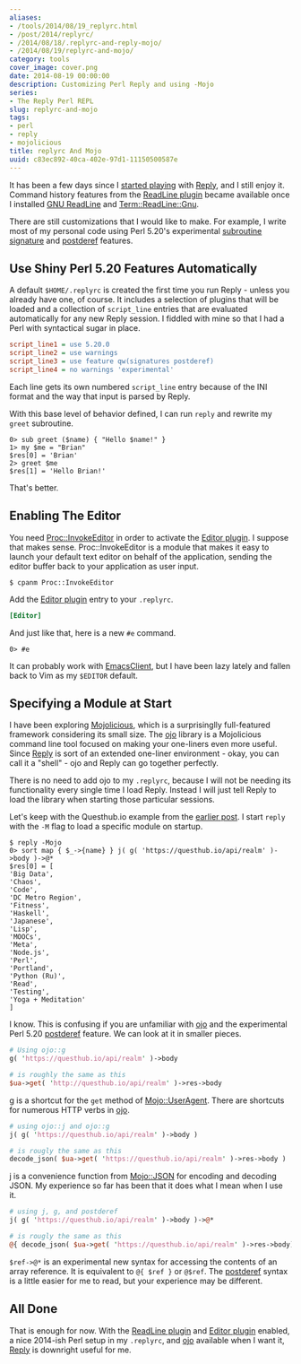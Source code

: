 ```yaml
---
aliases:
- /tools/2014/08/19_replyrc.html
- /post/2014/replyrc/
- /2014/08/18/.replyrc-and-reply-mojo/
- /2014/08/19/replyrc-and-mojo/
category: tools
cover_image: cover.png
date: 2014-08-19 00:00:00
description: Customizing Perl Reply and using -Mojo
series:
- The Reply Perl REPL
slug: replyrc-and-mojo
tags:
- perl
- reply
- mojolicious
title: replyrc And Mojo
uuid: c83ec892-40ca-402e-97d1-11150500587e
---
```


[started playing]: /post/2014/08/repl-in-perl-with-reply
[Reply]: https://metacpan.org/pod/Reply
[GNU ReadLine]: http://cnswww.cns.cwru.edu/php/chet/readline/rltop.html
[ReadLine plugin]: https://metacpan.org/pod/Reply::Plugin::ReadLine
[Term::ReadLine::Gnu]: https://metacpan.org/pod/Term::ReadLine::Gnu

It has been a few days since I [started playing][] with [Reply][], and
I still enjoy it. Command history features from the
[ReadLine plugin][] became available once I installed [GNU ReadLine][]
and [Term::ReadLine::Gnu][].
<!--more-->

[subroutine signature]: http://perldoc.perl.org/perldelta.html#Experimental-Subroutine-signatures
[postderef]: http://perldoc.perl.org/perldelta.html#Experimental-Postfix-Dereferencing

There are still customizations that I would like to make. For
example, I write most of my personal code using Perl 5.20's experimental
[subroutine signature][] and [postderef][] features.

## Use Shiny Perl 5.20 Features Automatically

A default `$HOME/.replyrc` is created the first time you run
Reply - unless you already have one, of course. It includes a
selection of plugins that will be loaded and a collection of
`script_line` entries that are evaluated automatically for any new
Reply session. I fiddled with mine so that I had a Perl with
syntactical sugar in place.

``` ini
script_line1 = use 5.20.0
script_line2 = use warnings
script_line3 = use feature qw(signatures postderef)
script_line4 = no warnings 'experimental'
```

Each line gets its own numbered `script_line` entry because of the INI
format and the way that input is parsed by Reply.

With this base level of behavior defined, I can run `reply` and
rewrite my `greet` subroutine.


    0> sub greet ($name) { "Hello $name!" }
    1> my $me = "Brian"
    $res[0] = 'Brian'
    2> greet $me
    $res[1] = 'Hello Brian!'

That's better.

## Enabling The Editor

[Proc::InvokeEditor]: https://metacpan.org/pod/Proc::InvokeEditor
[Editor plugin]: https://metacpan.org/pod/Reply::Plugin::Editor

You need [Proc::InvokeEditor][] in order to activate the
[Editor plugin][]. I suppose that makes sense. Proc::InvokeEditor is a
module that makes it easy to launch your default text editor on behalf
of the application, sending the editor buffer back to your application
as user input.

    $ cpanm Proc::InvokeEditor

Add the [Editor plugin][] entry to your `.replyrc`.

``` ini
[Editor]
```

And just like that, here is a new `#e` command.

    0> #e

[EmacsClient]: /post/2014/06/start-using-emacsclient

It can probably work with [EmacsClient][], but I have been lazy lately
and fallen back to Vim as my `$EDITOR` default.

## Specifying a Module at Start

[Mojolicious]: http://mojolicio.us/
[ojo]: http://mojolicio.us/perldoc/ojo

I have been exploring [Mojolicious][], which is a surprisinglly
full-featured framework considering its small size. The [ojo][]
library is a Mojolicious command line tool focused on making your
one-liners even more useful. Since [Reply][] is sort of an
extended one-liner environment - okay, you can call it a "shell" -
ojo and Reply can go together perfectly.

There is no need to add ojo to my `.replyrc`, because I will not be
needing its functionality every single time I load Reply. Instead I
will just tell Reply to load the library when starting those
particular sessions.

[earlier post]: /post/2014/08/repl-in-perl-with-reply

Let's keep with the Questhub.io example from the [earlier post][].
I start `reply` with the `-M` flag to load a specific module on startup.

    $ reply -Mojo
    0> sort map { $_->{name} } j( g( 'https://questhub.io/api/realm' )->body )->@*
    $res[0] = [
    'Big Data',
    'Chaos',
    'Code',
    'DC Metro Region',
    'Fitness',
    'Haskell',
    'Japanese',
    'Lisp',
    'MOOCs',
    'Meta',
    'Node.js',
    'Perl',
    'Portland',
    'Python (Ru)',
    'Read',
    'Testing',
    'Yoga + Meditation'
    ]

I know. This is confusing if you are unfamiliar with
[ojo][] and the experimental Perl 5.20 [postderef][] feature. We can
look at it in smaller pieces.

``` perl
# Using ojo::g
g( 'https://questhub.io/api/realm' )->body

# is roughly the same as this
$ua->get( 'http://questhub.io/api/realm' )->res->body
```

[g]: http://mojolicio.us/perldoc/ojo#g
[Mojo::UserAgent]: http://mojolicio.us/perldoc/Mojo/UserAgent

[g][] is a shortcut for the `get` method of [Mojo::UserAgent][]. There
are shortcuts for numerous HTTP verbs in [ojo][].

``` perl
# using ojo::j and ojo::g
j( g( 'https://questhub.io/api/realm' )->body )

# is rougly the same as this
decode_json( $ua->get( 'https://questhub.io/api/realm' )->res->body )
```

[j]: http://mojolicio.us/perldoc/ojo#j
[Mojo::JSON]: http://mojolicio.us/perldoc/Mojo/JSON#j

[j][] is a convenience function from [Mojo::JSON][] for encoding and
decoding JSON. My experience so far has been that it does what I mean
when I use it.

``` perl
# using j, g, and postderef
j( g( 'https://questhub.io/api/realm' )->body )->@*

# is rougly the same as this
@{ decode_json( $ua->get( 'https://questhub.io/api/realm' )->res->body) }
```

`$ref->@*` is an experimental new syntax for accessing the contents of
an array reference. It is equivalent to `@{ $ref }` or `@$ref`. The
[postderef][] syntax is a little easier for me to read, but your
experience may be different.

## All Done

That is enough for now. With the [ReadLine plugin][] and
[Editor plugin][] enabled, a nice 2014-ish Perl setup in my `.replyrc`,
and [ojo][] available when I want it, [Reply][] is downright useful
for me.